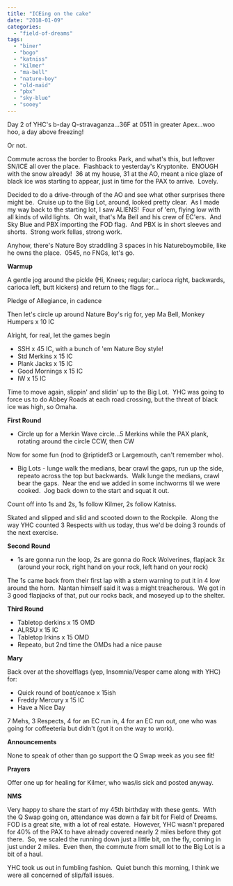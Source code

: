 ```yaml
---
title: "ICEing on the cake"
date: "2018-01-09"
categories: 
  - "field-of-dreams"
tags: 
  - "biner"
  - "bogo"
  - "katniss"
  - "kilmer"
  - "ma-bell"
  - "nature-boy"
  - "old-maid"
  - "pbx"
  - "sky-blue"
  - "sooey"
---
```


Day 2 of YHC's b-day Q-stravaganza...36F at 0511 in greater Apex...woo hoo, a day above freezing!

Or not.

Commute across the border to Brooks Park, and what's this, but leftover SN/ICE all over the place.  Flashback to yesterday's Kryptonite.  ENOUGH with the snow already!  36 at my house, 31 at the AO, meant a nice glaze of black ice was starting to appear, just in time for the PAX to arrive.  Lovely.

Decided to do a drive-through of the AO and see what other surprises there might be.  Cruise up to the Big Lot, around, looked pretty clear.  As I made my way back to the starting lot, I saw ALIENS!  Four of 'em, flying low with all kinds of wild lights.  Oh wait, that's Ma Bell and his crew of EC'ers.  And Sky Blue and PBX importing the FOD flag.  And PBX is in short sleeves and shorts.  Strong work fellas, strong work.

Anyhow, there's Nature Boy straddling 3 spaces in his Natureboymobile, like he owns the place.  0545, no FNGs, let's go.

**Warmup**

A gentle jog around the pickle (Hi, Knees; regular; carioca right, backwards, carioca left, butt kickers) and return to the flags for...

Pledge of Allegiance, in cadence

Then let's circle up around Nature Boy's rig for, yep Ma Bell, Monkey Humpers x 10 IC

Alright, for real, let the games begin

- SSH x 45 IC, with a bunch of 'em Nature Boy style!
- Std Merkins x 15 IC
- Plank Jacks x 15 IC
- Good Mornings x 15 IC
- IW x 15 IC

Time to move again, slippin' and slidin' up to the Big Lot.  YHC was going to force us to do Abbey Roads at each road crossing, but the threat of black ice was high, so Omaha.

**First Round**

- Circle up for a Merkin Wave circle...5 Merkins while the PAX plank, rotating around the circle CCW, then CW

Now for some fun (nod to @riptidef3 or Largemouth, can't remember who).

- Big Lots - lunge walk the medians, bear crawl the gaps, run up the side, repeato across the top but backwards.  Walk lunge the medians, crawl bear the gaps.  Near the end we added in some inchworms til we were cooked.  Jog back down to the start and squat it out.

Count off into 1s and 2s, 1s follow Kilmer, 2s follow Katniss.

Skated and slipped and slid and scooted down to the Rockpile.  Along the way YHC counted 3 Respects with us today, thus we'd be doing 3 rounds of the next exercise.

**Second Round**

- 1s are gonna run the loop, 2s are gonna do Rock Wolverines, flapjack 3x (around your rock, right hand on your rock, left hand on your rock)

The 1s came back from their first lap with a stern warning to put it in 4 low around the horn.  Nantan himself said it was a might treacherous.  We got in 3 good flapjacks of that, put our rocks back, and moseyed up to the shelter.

**Third Round**

- Tabletop derkins x 15 OMD
- ALRSU x 15 IC
- Tabletop Irkins x 15 OMD
- Repeato, but 2nd time the OMDs had a nice pause

**Mary**

Back over at the shovelflags (yep, Insomnia/Vesper came along with YHC) for:

- Quick round of boat/canoe x 15ish
- Freddy Mercury x 15 IC
- Have a Nice Day

7 Mehs, 3 Respects, 4 for an EC run in, 4 for an EC run out, one who was going for coffeeteria but didn't (got it on the way to work).

**Announcements**

None to speak of other than go support the Q Swap week as you see fit!

**Prayers**

Offer one up for healing for Kilmer, who was/is sick and posted anyway.

**NMS**

Very happy to share the start of my 45th birthday with these gents.  With the Q Swap going on, attendance was down a fair bit for Field of Dreams.  FOD is a great site, with a lot of real estate.  However, YHC wasn't prepared for 40% of the PAX to have already covered nearly 2 miles before they got there.  So, we scaled the running down just a little bit, on the fly, coming in just under 2 miles.  Even then, the commute from small lot to the Big Lot is a bit of a haul.

YHC took us out in fumbling fashion.  Quiet bunch this morning, I think we were all concerned of slip/fall issues.
